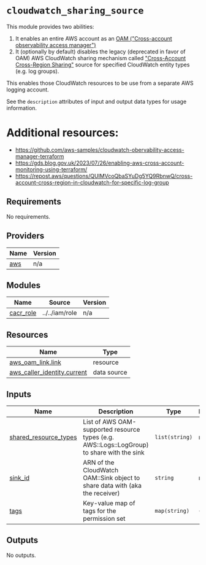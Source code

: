 # `cloudwatch_sharing_source`

This module provides two abilities: 
1. It enables an entire AWS account as an [OAM ("Cross-account observability access manager")](https://docs.aws.amazon.com/AmazonCloudWatch/latest/monitoring/CloudWatch-Unified-Cross-Account.html)
2. It (optionally by default) disables the legacy (deprecated in favor of OAM) AWS CloudWatch sharing mechanism called ["Cross-Account Cross-Region Sharing"](https://docs.aws.amazon.com/AmazonCloudWatch/latest/monitoring/Cross-Account-Cross-Region.html)
source for specified CloudWatch entity types (e.g. log groups).

This enables those CloudWatch resources to be use from a separate AWS logging account.

See the `description` attributes of input and output data types for usage information.

# Additional resources:

- https://github.com/aws-samples/cloudwatch-obervability-access-manager-terraform
- https://gds.blog.gov.uk/2023/07/26/enabling-aws-cross-account-monitoring-using-terraform/
- https://repost.aws/questions/QUIMVcoQbaSYuDg5YQ9RbnwQ/cross-account-cross-region-in-cloudwatch-for-specific-log-group

<!-- BEGIN_TF_DOCS -->
## Requirements

No requirements.

## Providers

| Name | Version |
|------|---------|
| <a name="provider_aws"></a> [aws](#provider\_aws) | n/a |

## Modules

| Name | Source | Version |
|------|--------|---------|
| <a name="module_cacr_role"></a> [cacr\_role](#module\_cacr\_role) | ../../iam/role | n/a |

## Resources

| Name | Type |
|------|------|
| [aws_oam_link.link](https://registry.terraform.io/providers/hashicorp/aws/latest/docs/resources/oam_link) | resource |
| [aws_caller_identity.current](https://registry.terraform.io/providers/hashicorp/aws/latest/docs/data-sources/caller_identity) | data source |

## Inputs

| Name | Description | Type | Default | Required |
|------|-------------|------|---------|:--------:|
| <a name="input_shared_resource_types"></a> [shared\_resource\_types](#input\_shared\_resource\_types) | List of AWS OAM-supported resource types (e.g. AWS::Logs::LogGroup) to share with the sink | `list(string)` | n/a | yes |
| <a name="input_sink_id"></a> [sink\_id](#input\_sink\_id) | ARN of the CloudWatch OAM::Sink object to share data with (aka the receiver) | `string` | n/a | yes |
| <a name="input_tags"></a> [tags](#input\_tags) | Key-value map of tags for the permission set | `map(string)` | `{}` | no |

## Outputs

No outputs.
<!-- END_TF_DOCS -->